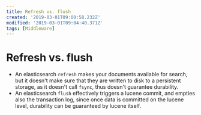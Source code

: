 ```yaml
---
title: Refresh vs. flush
created: '2019-03-01T09:00:58.232Z'
modified: '2019-03-01T09:04:40.371Z'
tags: [Middleware]
---
```


# Refresh vs. flush
- An elasticsearch `refresh` makes your documents available for search, but it doesn't make sure that they are written to disk to a persistent storage, as it doesn't call `fsync`, thus doesn't guarantee durability. 
- An elasticsearch `flush` effectively triggers a lucene commit, and empties also the transaction log, since once data is committed on the lucene level, durability can be guaranteed by lucene itself.
